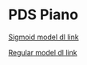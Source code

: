 # PDS Piano


[Sigmoid model dl link](https://drive.google.com/file/d/1MllpJ9uBZTF25YZGhnIlJ13BnerpBhuM/view?usp=sharing)


[Regular model dl link](https://drive.google.com/file/d/1sQT8R2iXSfm0rUn5QqLjyTtXShYw1683/view?usp=sharing)

 
